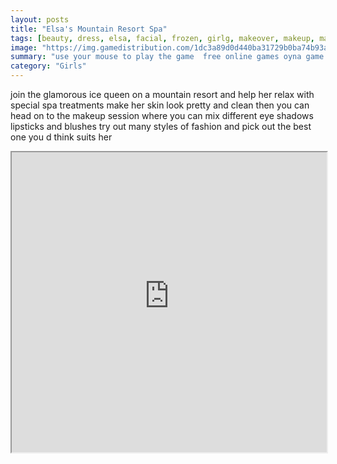 ```yaml
---
layout: posts
title: "Elsa's Mountain Resort Spa"
tags: [beauty, dress, elsa, facial, frozen, girlg, makeover, makeup, mask, real, resort, spa, treatment, free, online, games, oyna, game, free, games, play, play, games]
image: "https://img.gamedistribution.com/1dc3a89d0d440ba31729b0ba74b93a33.jpg"
summary: "use your mouse to play the game  free online games oyna game free games play play games"
category: "Girls"
---
```


join the glamorous ice queen on a mountain resort and help her relax with special spa treatments make her skin look pretty and clean then you can head on to the makeup session where you can mix different eye shadows lipsticks and blushes try out many styles of fashion and pick out the best one you d think suits her

<iframe width="100%" height="480px;" src="https://flash.gamedistribution.com?game=1dc3a89d0d440ba31729b0ba74b93a33"></iframe>